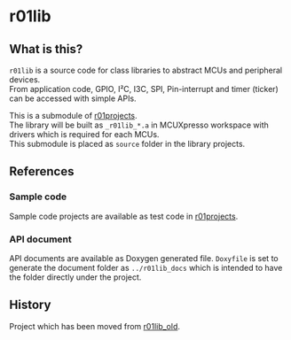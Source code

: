 # r01lib

## What is this?

`r01lib` is a source code for class libraries to abstract MCUs and peripheral devices.  
From application code, GPIO, I²C, I3C, SPI, Pin-interrupt and timer (ticker) can be accessed with simple APIs.  

This is a submodule of [r01projects](https://github.com/teddokano/r01projects).  
The library will be built as `_r01lib_*.a` in MCUXpresso workspace with drivers which is required for each MCUs.  
This submodule is placed as `source` folder in the library projects.  

## References

### Sample code
Sample code projects are available as test code in [r01projects](https://github.com/teddokano/r01projects).  

### API document
API documents are available as Doxygen generated file. `Doxyfile` is set to generate the document folder as `../r01lib_docs` 
which is intended to have the folder directly under the project.  

## History

Project which has been moved from [r01lib_old](https://github.com/teddokano/r01lib_old).  


